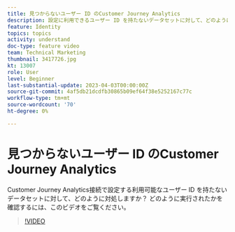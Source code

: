 ```yaml
---
title: 見つからないユーザー ID のCustomer Journey Analytics
description: 設定に利用できるユーザー ID を持たないデータセットに対して、どのように対処しますか？ どのように実行されたかを確認するには、このビデオをご覧ください。
feature: Identity
topics: topics
activity: understand
doc-type: feature video
team: Technical Marketing
thumbnail: 3417726.jpg
kt: 13007
role: User
level: Beginner
last-substantial-update: 2023-04-03T00:00:00Z
source-git-commit: 4af5db21dcdfb30865b09ef64f38e5252167c77c
workflow-type: tm+mt
source-wordcount: '70'
ht-degree: 0%

---
```


# 見つからないユーザー ID のCustomer Journey Analytics

Customer Journey Analytics接続で設定する利用可能なユーザー ID を持たないデータセットに対して、どのように対処しますか？ どのように実行されたかを確認するには、このビデオをご覧ください。

>[!VIDEO](https://video.tv.adobe.com/v/3417726/?quality=12&learn=on)
